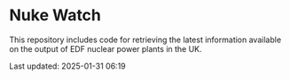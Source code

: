 # Nuke Watch

This repository includes code for retrieving the latest information available on the output of EDF nuclear power plants in the UK.

Last updated: 2025-01-31 06:19